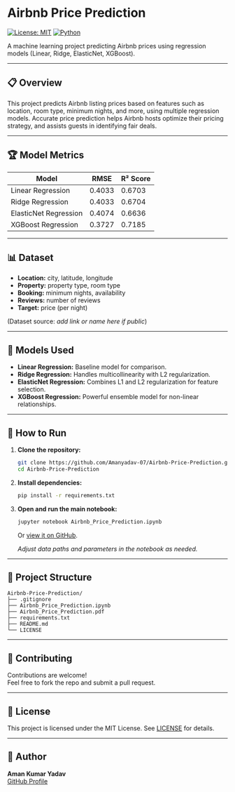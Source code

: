 # Airbnb Price Prediction

[![License: MIT](https://img.shields.io/badge/License-MIT-yellow.svg)](LICENSE)
[![Python](https://img.shields.io/badge/Python-3.8%2B-blue.svg)](https://www.python.org/downloads/)

A machine learning project predicting Airbnb prices using regression models (Linear, Ridge, ElasticNet, XGBoost).

---

## 📋 Overview

This project predicts Airbnb listing prices based on features such as location, room type, minimum nights, and more, using multiple regression models. Accurate price prediction helps Airbnb hosts optimize their pricing strategy, and assists guests in identifying fair deals.

---

## 🏆 Model Metrics

| Model                 | RMSE   | R² Score |
|-----------------------|--------|----------|
| Linear Regression     | 0.4033 | 0.6703   |
| Ridge Regression      | 0.4033 | 0.6704   |
| ElasticNet Regression | 0.4074 | 0.6636   |
| XGBoost Regression    | 0.3727 | 0.7185   |

---

## 📊 Dataset

- **Location:** city, latitude, longitude
- **Property:** property type, room type
- **Booking:** minimum nights, availability
- **Reviews:** number of reviews
- **Target:** price (per night)

(Dataset source: _add link or name here if public_)

---

## 🤖 Models Used

- **Linear Regression:** Baseline model for comparison.
- **Ridge Regression:** Handles multicollinearity with L2 regularization.
- **ElasticNet Regression:** Combines L1 and L2 regularization for feature selection.
- **XGBoost Regression:** Powerful ensemble model for non-linear relationships.

---

## 🚀 How to Run

1. **Clone the repository:**
   ```bash
   git clone https://github.com/Amanyadav-07/Airbnb-Price-Prediction.git
   cd Airbnb-Price-Prediction
   ```
2. **Install dependencies:**
   ```bash
   pip install -r requirements.txt
   ```
3. **Open and run the main notebook:**
   ```bash
   jupyter notebook Airbnb_Price_Prediction.ipynb
   ```
   Or [view it on GitHub](./Airbnb_Price_Prediction.ipynb).

   _Adjust data paths and parameters in the notebook as needed._

---

## 📁 Project Structure

```
Airbnb-Price-Prediction/
├── .gitignore
├── Airbnb_Price_Prediction.ipynb
├── Airbnb_Price_Prediction.pdf
├── requirements.txt
├── README.md
└── LICENSE
```

---

## 🤝 Contributing

Contributions are welcome!  
Feel free to fork the repo and submit a pull request.

---

## 📄 License

This project is licensed under the MIT License. See [LICENSE](LICENSE) for details.

---

## 👤 Author

**Aman Kumar Yadav**  
[GitHub Profile](https://github.com/Amanyadav-07)